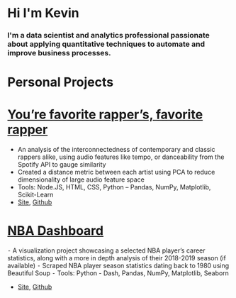 # Hi I'm Kevin 

### I'm a data scientist and analytics professional passionate about applying quantitative techniques to automate and improve business processes.

# Personal Projects

# [You’re favorite rapper’s, favorite rapper](https://spotify-rapper.herokuapp.com/)
- An analysis of the interconnectedness of contemporary and classic rappers alike, using audio features like tempo, or danceability from the Spotify API to gauge similarity
- Created a distance metric between each artist using PCA to reduce dimensionality of large audio feature space
- Tools: Node.JS, HTML, CSS, Python – Pandas, NumPy, Matplotlib, Scikit-Learn
- [Site](https://spotify-rapper.herokuapp.com/), [Github](https://github.com/kev-bot-studios/Spotify-Rapper)


# [NBA Dashboard](https://nba-dashboardz.herokuapp.com/)
⁃	A visualization project showcasing a selected NBA player’s career statistics, along with a more in depth analysis of their 2018-2019 season (if available)
⁃	Scraped NBA player season statistics dating back to 1980 using Beautiful Soup
⁃	Tools:  Python - Dash, Pandas, NumPy, Matplotlib, Seaborn
- [Site](https://nba-dashboardz.herokuapp.com/), [Github](https://github.com/kev-bot-studios/NBA) 

